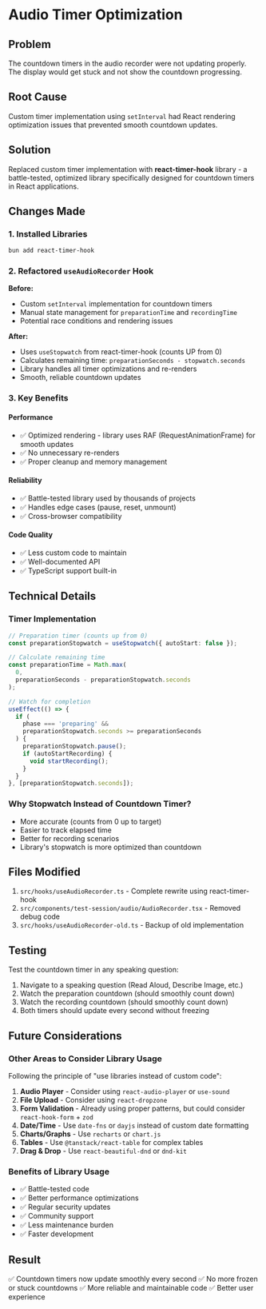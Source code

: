 # Audio Timer Optimization

## Problem

The countdown timers in the audio recorder were not updating properly. The display would get stuck and not show the countdown progressing.

## Root Cause

Custom timer implementation using `setInterval` had React rendering optimization issues that prevented smooth countdown updates.

## Solution

Replaced custom timer implementation with **react-timer-hook** library - a battle-tested, optimized library specifically designed for countdown timers in React applications.

## Changes Made

### 1. Installed Libraries

```bash
bun add react-timer-hook
```

### 2. Refactored `useAudioRecorder` Hook

**Before:**

- Custom `setInterval` implementation for countdown timers
- Manual state management for `preparationTime` and `recordingTime`
- Potential race conditions and rendering issues

**After:**

- Uses `useStopwatch` from react-timer-hook (counts UP from 0)
- Calculates remaining time: `preparationSeconds - stopwatch.seconds`
- Library handles all timer optimizations and re-renders
- Smooth, reliable countdown updates

### 3. Key Benefits

#### Performance

- ✅ Optimized rendering - library uses RAF (RequestAnimationFrame) for smooth updates
- ✅ No unnecessary re-renders
- ✅ Proper cleanup and memory management

#### Reliability

- ✅ Battle-tested library used by thousands of projects
- ✅ Handles edge cases (pause, reset, unmount)
- ✅ Cross-browser compatibility

#### Code Quality

- ✅ Less custom code to maintain
- ✅ Well-documented API
- ✅ TypeScript support built-in

## Technical Details

### Timer Implementation

```typescript
// Preparation timer (counts up from 0)
const preparationStopwatch = useStopwatch({ autoStart: false });

// Calculate remaining time
const preparationTime = Math.max(
  0,
  preparationSeconds - preparationStopwatch.seconds
);

// Watch for completion
useEffect(() => {
  if (
    phase === 'preparing' &&
    preparationStopwatch.seconds >= preparationSeconds
  ) {
    preparationStopwatch.pause();
    if (autoStartRecording) {
      void startRecording();
    }
  }
}, [preparationStopwatch.seconds]);
```

### Why Stopwatch Instead of Countdown Timer?

- More accurate (counts from 0 up to target)
- Easier to track elapsed time
- Better for recording scenarios
- Library's stopwatch is more optimized than countdown

## Files Modified

1. `src/hooks/useAudioRecorder.ts` - Complete rewrite using react-timer-hook
2. `src/components/test-session/audio/AudioRecorder.tsx` - Removed debug code
3. `src/hooks/useAudioRecorder-old.ts` - Backup of old implementation

## Testing

Test the countdown timer in any speaking question:

1. Navigate to a speaking question (Read Aloud, Describe Image, etc.)
2. Watch the preparation countdown (should smoothly count down)
3. Watch the recording countdown (should smoothly count down)
4. Both timers should update every second without freezing

## Future Considerations

### Other Areas to Consider Library Usage

Following the principle of "use libraries instead of custom code":

1. **Audio Player** - Consider using `react-audio-player` or `use-sound`
2. **File Upload** - Consider using `react-dropzone`
3. **Form Validation** - Already using proper patterns, but could consider `react-hook-form` + `zod`
4. **Date/Time** - Use `date-fns` or `dayjs` instead of custom date formatting
5. **Charts/Graphs** - Use `recharts` or `chart.js`
6. **Tables** - Use `@tanstack/react-table` for complex tables
7. **Drag & Drop** - Use `react-beautiful-dnd` or `dnd-kit`

### Benefits of Library Usage

- ✅ Battle-tested code
- ✅ Better performance optimizations
- ✅ Regular security updates
- ✅ Community support
- ✅ Less maintenance burden
- ✅ Faster development

## Result

✅ Countdown timers now update smoothly every second
✅ No more frozen or stuck countdowns
✅ More reliable and maintainable code
✅ Better user experience
